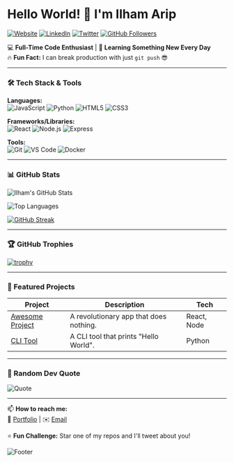 # Hello World! 👋 I'm Ilham Arip

[![Website](https://img.shields.io/badge/Portfolio-IlhamGanteng321-blue?style=flat&logo=google-chrome)](https://ilhamganteng321.dev)
[![LinkedIn](https://img.shields.io/badge/LinkedIn-IlhamGanteng321-0077B5?style=flat&logo=linkedin)](https://linkedin.com/in/ilhamganteng321)
[![Twitter](https://img.shields.io/badge/Twitter-@ilhamganteng321-1DA1F2?style=flat&logo=twitter)](https://twitter.com/ilhamganteng321)
[![GitHub Followers](https://img.shields.io/github/followers/ilhamganteng321?label=Follow%20Me&style=social)](https://github.com/ilhamganteng321)

💻 **Full-Time Code Enthusiast** | 🌱 **Learning Something New Every Day**  
🔥 **Fun Fact:** I can break production with just `git push` 😎  

---

### 🛠️ Tech Stack & Tools

**Languages:**  
![JavaScript](https://img.shields.io/badge/-JavaScript-F7DF1E?style=flat&logo=javascript&logoColor=black)
![Python](https://img.shields.io/badge/-Python-3776AB?style=flat&logo=python&logoColor=white)
![HTML5](https://img.shields.io/badge/-HTML5-E34F26?style=flat&logo=html5&logoColor=white)
![CSS3](https://img.shields.io/badge/-CSS3-1572B6?style=flat&logo=css3&logoColor=white)


**Frameworks/Libraries:**  
![React](https://img.shields.io/badge/-React-61DAFB?style=flat&logo=react&logoColor=black)
![Node.js](https://img.shields.io/badge/-Node.js-339933?style=flat&logo=node.js&logoColor=white)
![Express](https://img.shields.io/badge/-Express-000000?style=flat&logo=express&logoColor=white)

**Tools:**  
![Git](https://img.shields.io/badge/-Git-F05032?style=flat&logo=git&logoColor=white)
![VS Code](https://img.shields.io/badge/-VS%20Code-007ACC?style=flat&logo=visual-studio-code&logoColor=white)
![Docker](https://img.shields.io/badge/-Docker-2496ED?style=flat&logo=docker&logoColor=white)

---

### 📊 GitHub Stats

![Ilham's GitHub Stats](https://github-readme-stats.vercel.app/api?username=ilhamganteng321&show_icons=true&theme=radical&hide_border=true)

![Top Languages](https://github-readme-stats.vercel.app/api/top-langs/?username=ilhamganteng321&layout=compact&theme=radical&hide_border=true)

[![GitHub Streak](https://streak-stats.demolab.com/?user=ilhamganteng321&theme=radical&hide_border=true)](https://git.io/streak-stats)

---

### 🏆 GitHub Trophies

[![trophy](https://github-profile-trophy.vercel.app/?username=ilhamganteng321&theme=onedark&no-frame=true&row=1)](https://github.com/ryo-ma/github-profile-trophy)

---

### 📌 Featured Projects

| Project | Description | Tech |
|---------|-------------|------|
| [Awesome Project](https://github.com/ilhamganteng321/awesome-project) | A revolutionary app that does nothing. | React, Node |
| [CLI Tool](https://github.com/ilhamganteng321/cli-tool) | A CLI tool that prints "Hello World". | Python |

---

### 💬 Random Dev Quote

![Quote](https://quotes-github-readme.vercel.app/api?type=horizontal&theme=radical)

---

📫 **How to reach me:**  
🔗 [Portfolio](https://kuportofolio.netlify.app) | ✉️ [Email](mailto:ilhamariforpin007tea@gmail.com)  

⭐ **Fun Challenge:** Star one of my repos and I'll tweet about you!  

![Footer](https://github.com/ilhamganteng321/ilhamganteng321/blob/output/github-contribution-grid-snake.svg)
